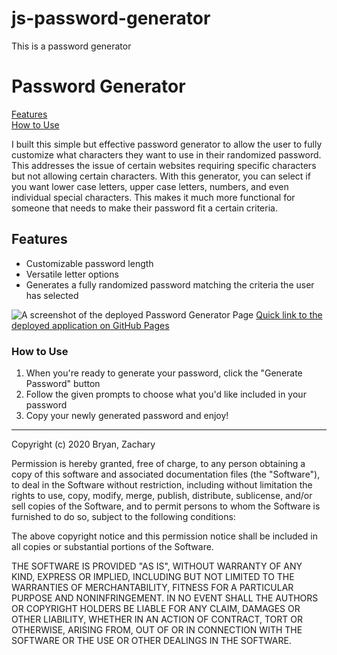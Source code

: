 # js-password-generator
This is a password generator

# Password Generator #

[Features](#features)\
[How to Use](#How-to-use)

I built this simple but effective password generator to allow the user to fully customize what characters they want to use in their randomized password. This addresses the issue of certain websites requiring specific characters but not allowing certain characters. With this generator, you can select if you want lower case letters, upper case letters, numbers, and even individual special characters. This makes it much more functional for someone that needs to make their password fit a certain criteria. 

## Features ##

* Customizable password length
* Versatile letter options
* Generates a fully randomized password matching the criteria the user has selected

![A screenshot of the deployed Password Generator Page]()
[Quick link to the deployed application on GitHub Pages](https://zacharybryan.github.io/js-password-generator/)

### How to Use ###

1. When you're ready to generate your password, click the "Generate Password" button
1. Follow the given prompts to choose what you'd like included in your password
1. Copy your newly generated password and enjoy!


---
Copyright (c) 2020 Bryan, Zachary

Permission is hereby granted, free of charge, to any person obtaining a copy
of this software and associated documentation files (the "Software"), to deal
in the Software without restriction, including without limitation the rights
to use, copy, modify, merge, publish, distribute, sublicense, and/or sell
copies of the Software, and to permit persons to whom the Software is
furnished to do so, subject to the following conditions:

The above copyright notice and this permission notice shall be included in all
copies or substantial portions of the Software.

THE SOFTWARE IS PROVIDED "AS IS", WITHOUT WARRANTY OF ANY KIND, EXPRESS OR
IMPLIED, INCLUDING BUT NOT LIMITED TO THE WARRANTIES OF MERCHANTABILITY,
FITNESS FOR A PARTICULAR PURPOSE AND NONINFRINGEMENT. IN NO EVENT SHALL THE
AUTHORS OR COPYRIGHT HOLDERS BE LIABLE FOR ANY CLAIM, DAMAGES OR OTHER
LIABILITY, WHETHER IN AN ACTION OF CONTRACT, TORT OR OTHERWISE, ARISING FROM,
OUT OF OR IN CONNECTION WITH THE SOFTWARE OR THE USE OR OTHER DEALINGS IN THE
SOFTWARE.


